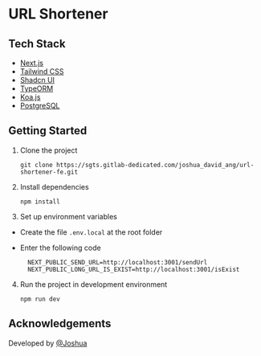 # URL Shortener

## Tech Stack

- [Next.js](https://nextjs.org)
- [Tailwind CSS](https://tailwindcss.com)
- [Shadcn UI](https://ui.shadcn.com/)
- [TypeORM](https://typeorm.io/)
- [Koa.js](https://koajs.com/)
- [PostgreSQL](https://www.postgresql.org/)

## Getting Started

1. Clone the project

   ```
   git clone https://sgts.gitlab-dedicated.com/joshua_david_ang/url-shortener-fe.git
   ```

2. Install dependencies

   ```
   npm install
   ```

3. Set up environment variables

- Create the file `.env.local` at the root folder
- Enter the following code

  ```
    NEXT_PUBLIC_SEND_URL=http://localhost:3001/sendUrl
    NEXT_PUBLIC_LONG_URL_IS_EXIST=http://localhost:3001/isExist
  ```

4. Run the project in development environment

   ```
   npm run dev
   ```

## Acknowledgements

Developed by [@Joshua](https://www.linkedin.com/in/joshuadavidang/)
